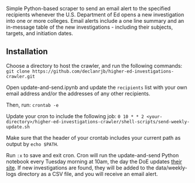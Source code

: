 Simple Python-based scraper to send an email alert to the specified recipients whenever the U.S. Department of Ed opens
a new investigation into one or more colleges. Email alerts include a one line summary and an in-message table of the new
investigations - including their subjects, targets, and initiation dates.

## Installation
Choose a directory to host the crawler, and run the following commands:
`git clone https://github.com/declanrjb/higher-ed-investigations-crawler.git`

Open update-and-send.ipynb and update the `recipients` list with your own email address and/or the addresses
of any other recipients.

Then, run:
`crontab -e`

Update your cron to include the following job:
`0 10 * * 2 <your-directory>/higher-ed-investigations-crawler/shell-scripts/send-weekly-update.sh`

Make sure that the header of your crontab includes your current path as output by `echo $PATH`.

Run `:x` to save and exit cron. Cron will run the update-and-send Python notebook every Tuesday morning at 10am, the day
the DoE updates [their site](https://ocrcas.ed.gov/open-investigations). If new investigations are found, they will be added
to the data/weekly-logs directory as a CSV file, and you will receive an email alert.